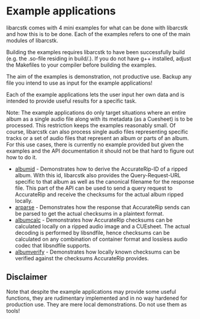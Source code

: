 # Example applications

libarcstk comes with 4 mini examples for what can be done with libarcstk and how
this is to be done. Each of the examples refers to one of the main modules of
libarcstk.

Building the examples requires libarcstk to have been successfully build (e.g.
the .so-file residing in build/.). If you do not have g++ installed, adjust the
Makefiles to your compiler before building the examples.

The aim of the examples is demonstration, not productive use. Backup any file
you intend to use as input for the example applications!

Each of the example applications lets the user input her own data and is
intended to provide useful results for a specific task.

Note: The example applications do only target situations where an entire album
as a single audio file along with its metadata (as a Cuesheet) is to be
processed. This restriction keeps the examples reasonably small. Of course,
libarcstk can also process single audio files representing specific tracks or a
set of audio files that represent an album or parts of an album. For this use
cases, there is currently no example provided but given the examples and the API
documentation it should not be that hard to figure out how to do it.

- [albumid](./albumid/README.md) - Demonstrates how to derive the
  AccurateRip-ID of a ripped album. With this id, libarcstk also provides the
  Query-Request-URL specific to that album as well as the canonical filename for
  the response file. This part of the API can be used to send a query request to
  AccurateRip and receive the checksums for the actual album ripped locally.
- [arparse](./arparse/README.md) - Demonstrates how the response that
  AccurateRip sends can be parsed to get the actual checksums in a plaintext
  format.
- [albumcalc](./albumcalc/README.md) - Demonstrates how AccurateRip checksums
  can be calculated locally on a ripped audio image and a CUEsheet. The actual
  decoding is performed by libsndfile, hence checksums can be calculated on any
  combination of container format and lossless audio codec that libsndfile
  supports.
- [albumverify](./albumverify/README.md) - Demonstrates how locally known
  checksums can be verified against the checksums AccurateRip provides.

## Disclaimer

Note that despite the example applications may provide some useful functions,
they are rudimentary implemented and in no way hardened for production use. They
are mere local demonstrations. Do not use them as tools!
